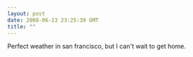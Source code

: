 ```yaml
---
layout: post
date: 2008-06-13 23:25:39 GMT
title: ""
---
```

Perfect weather in san francisco, but I can't wait to get home.